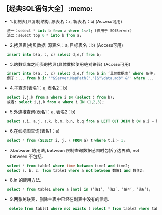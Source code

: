 <h2>［经典SQL语句大全］ :memo: </h2> 

* 1.复制表(只复制结构, 源表名：a, 新表名：b) (Access可用)
```sql
  法一：select * into b from a where 1<>1; (仅用于 SQlServer)
  法二：select top 0 * into b from a;
```
* 2.拷贝表(拷贝数据, 源表名：a, 目标表名：b) (Access可用)
```sql
  insert into b(a, b, c) select d,e,f from b;
```
* 3.跨数据库之间表的拷贝(具体数据使用绝对路径) (Access可用)
```sql
  insert into b(a, b, c) select d,e,f from b in ‘具体数据库’ where 条件;
  例子：... from b in '"&Server.MapPath(".")&"\data.mdb" &"' where ...
```
* 4.子查询(表名1：a, 表名2：b)
```sql
  select i,j,k from a where i IN (select d from b);
  或者: select i,j,k from a where i IN (1,2,3);
```
* 5.外连接查询(表名1：a, 表名2：b)
```sql
  select a.i, a.j, a.k, b.m, b.n, b.q from a LEFT OUT JOIN b ON a.i = b.m;
```
* 6.在线视图查询(表名1：a)
```sql
  select * from (SELECT i, j, k FROM a) t where t.i > 1;
```
* 7.between 的用法, between 限制查询数据范围时包括了边界值, not between 不包括.
```sql
  select * from table1 where time between time1 and time2;
  select a, b, c, from table1 where a not between 数值1 and 数值2;
```
* 8.in 的使用方法.
```sql
  select * from table1 where a [not] in (‘值1’, ’值2’, ’值4’, ’值6’);
```
* 9.两张关联表，删除主表中已经在副表中没有的信息.
```sql
   delete from table1 where not exists ( select * from table2 where table1.field1 = table2.field1 );
```

